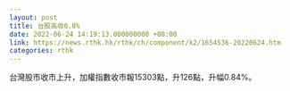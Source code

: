 ```yaml
---
layout: post
title: 台股高收0.8%
date: 2022-06-24 14:19:13.000000000 +08:00
link: https://news.rthk.hk/rthk/ch/component/k2/1654536-20220624.htm
categories: rthk
---
```


台灣股市收市上升，加權指數收市報15303點，升126點，升幅0.84%。
